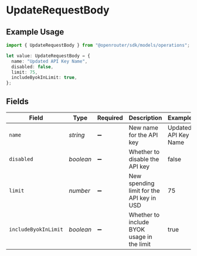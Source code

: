 # UpdateRequestBody

## Example Usage

```typescript
import { UpdateRequestBody } from "@openrouter/sdk/models/operations";

let value: UpdateRequestBody = {
  name: "Updated API Key Name",
  disabled: false,
  limit: 75,
  includeByokInLimit: true,
};
```

## Fields

| Field                                      | Type                                       | Required                                   | Description                                | Example                                    |
| ------------------------------------------ | ------------------------------------------ | ------------------------------------------ | ------------------------------------------ | ------------------------------------------ |
| `name`                                     | *string*                                   | :heavy_minus_sign:                         | New name for the API key                   | Updated API Key Name                       |
| `disabled`                                 | *boolean*                                  | :heavy_minus_sign:                         | Whether to disable the API key             | false                                      |
| `limit`                                    | *number*                                   | :heavy_minus_sign:                         | New spending limit for the API key in USD  | 75                                         |
| `includeByokInLimit`                       | *boolean*                                  | :heavy_minus_sign:                         | Whether to include BYOK usage in the limit | true                                       |